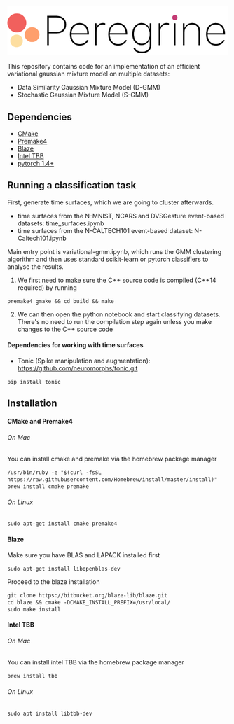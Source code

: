 ![Logo](resources/peregrine.png)

This repository contains code for an implementation of an efficient variational gaussian mixture model on multiple datasets:
* Data Similarity Gaussian Mixture Model (D-GMM)
* Stochastic Gaussian Mixture Model (S-GMM)

## Dependencies
* [CMake](https://cmake.org)
* [Premake4](https://premake.github.io)
* [Blaze](https://bitbucket.org/blaze-lib/blaze/wiki/Configuration%20and%20Installation)
* [Intel TBB](https://github.com/oneapi-src/oneTBB)
* [pytorch 1.4+](https://pytorch.org)

## Running a classification task

First, generate time surfaces, which we are going to cluster afterwards.
* time surfaces from the N-MNIST, NCARS and DVSGesture event-based datasets: time_surfaces.ipynb
* time surfaces from the N-CALTECH101 event-based dataset: N-Caltech101.ipynb

Main entry point is variational-gmm.ipynb, which runs the GMM clustering algorithm and then uses standard scikit-learn or pytorch classifiers to analyse the results.

1. We first need to make sure the C++ source code is compiled (C++14 required) by running

~~~~
premake4 gmake && cd build && make
~~~~

2. We can then open the python notebook and start classifying datasets. There's no need to run the compilation step again unless you make changes to the C++ source code

#### Dependencies for working with time surfaces

* Tonic (Spike manipulation and augmentation): https://github.com/neuromorphs/tonic.git

~~~
pip install tonic
~~~

## Installation

#### CMake and Premake4

###### On Mac

You can install cmake and premake via the homebrew package manager
~~~~
/usr/bin/ruby -e "$(curl -fsSL https://raw.githubusercontent.com/Homebrew/install/master/install)"
brew install cmake premake
~~~~

###### On Linux
~~~~
sudo apt-get install cmake premake4
~~~~

#### Blaze

Make sure you have BLAS and LAPACK installed first
~~~~
sudo apt-get install libopenblas-dev
~~~~

Proceed to the blaze installation
~~~~
git clone https://bitbucket.org/blaze-lib/blaze.git
cd blaze && cmake -DCMAKE_INSTALL_PREFIX=/usr/local/
sudo make install
~~~~

#### Intel TBB

###### On Mac

You can install intel TBB via the homebrew package manager
~~~~
brew install tbb
~~~~

###### On Linux
~~~~
sudo apt install libtbb-dev
~~~~
